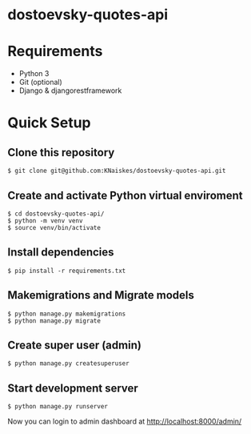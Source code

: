 # dostoevsky-quotes-api

# Requirements

- Python 3
- Git (optional)
- Django & djangorestframework

# Quick Setup

## Clone this repository

```
$ git clone git@github.com:KNaiskes/dostoevsky-quotes-api.git
```

## Create and activate Python virtual enviroment

```
$ cd dostoevsky-quotes-api/
$ python -m venv venv
$ source venv/bin/activate
```

## Install dependencies

```
$ pip install -r requirements.txt
```

## Makemigrations and Migrate models

```
$ python manage.py makemigrations
$ python manage.py migrate
```
## Create super user (admin)

```
$ python manage.py createsuperuser
```

## Start development server

```
$ python manage.py runserver
```

Now you can login to admin dashboard at [http://localhost:8000/admin/](http://localhost:8000/admin/)
